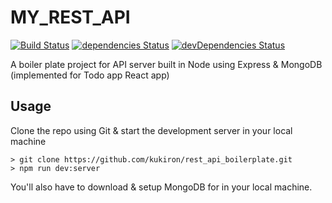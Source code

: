 # MY_REST_API

[![Build Status](https://travis-ci.org/kukiron/rest_api_boilerplate.svg?branch=master)](https://travis-ci.org/kukiron/rest_api_boilerplate) [![dependencies Status](https://david-dm.org/kukiron/rest_api_boilerplate/status.svg)](https://david-dm.org/kukiron/rest_api_boilerplate) [![devDependencies Status](https://david-dm.org/kukiron/rest_api_boilerplate/dev-status.svg)](https://david-dm.org/kukiron/rest_api_boilerplate?type=dev)

A boiler plate project for API server built in Node using Express & MongoDB (implemented for Todo app React app)

## Usage

Clone the repo using Git & start the development server in your local machine

```shell
> git clone https://github.com/kukiron/rest_api_boilerplate.git
> npm run dev:server
```

You'll also have to download & setup MongoDB for in your local machine.
